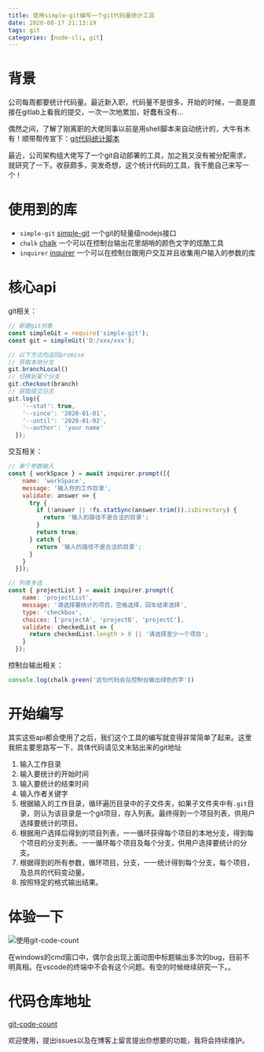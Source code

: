 ```yaml
---
title: 使用simple-git编写一个git代码量统计工具
date: 2020-08-17 21:13:19
tags: git
categories: [node-cli, git]
---
```


# 背景
公司每周都要统计代码量。最近新入职，代码量不是很多，开始的时候，一直是直接在gitlab上看我的提交，一次一次地累加，好蠢有没有...

偶然之间，了解了刚离职的大佬同事以前是用shell脚本来自动统计的，大牛有木有！顺带帮传宣下：[git代码统计脚本](https://blog.towavephone.com/git-code-statistics-script/)

最近，公司架构组大佬写了一个git自动部署的工具，加之我又没有被分配需求，就研究了一下。收获颇多，突发奇想，这个统计代码的工具，我干脆自己来写一个！

# 使用到的库
+ `simple-git` [simple-git](https://github.com/steveukx/git-js#readme) 一个git的轻量级nodejs接口
+ `chalk` [chalk](https://github.com/chalk/chalk#readme) 一个可以在控制台输出花里胡哨的颜色文字的炫酷工具
+ `inquirer` [inquirer](https://github.com/SBoudrias/Inquirer.js#readme) 一个可以在控制台跟用户交互并且收集用户输入的参数的库

# 核心api
git相关：
```js
// 新建git对象
const simpleGit = require('simple-git');
const git = simpleGit('D:/xxx/xxx');

// 以下方法均返回promise
// 获取本地分支
git.branchLocal()
// 切换到某个分支
git.checkout(branch)
// 获取提交日志
git.log({
    '--stat': true,
    '--since': '2020-01-01',
    '--until': '2020-01-02',
    '--author': 'your name'
  });
```
交互相关：
```js
// 单个参数输入
const { workSpace } = await inquirer.prompt([{
    name: 'workSpace',
    message: '输入你的工作目录',
    validate: answer => {
      try {
        if (!answer || !fs.statSync(answer.trim()).isDirectory) {
          return '输入的路径不是合法的目录';
        }
        return true;
      } catch {
        return '输入的路径不是合法的目录';
      }
    }
  }]);

// 列表多选
const { projectList } = await inquirer.prompt({
    name: 'projectList',
    message: '请选择要统计的项目，空格选择，回车结束选择',
    type: 'checkbox',
    choices: ['projectA', 'projectB', 'projectC'],
    validate: checkedList => {
      return checkedList.length > 0 || '请选择至少一个项目';
    }
  });
```
控制台输出相关：
```js
console.log(chalk.green('这句代码会在控制台输出绿色的字'))
```

# 开始编写
其实这些api都会使用了之后，我们这个工具的编写就变得非常简单了起来。这里我把主要思路写一下，具体代码请见文末贴出来的git地址

1. 输入工作目录
2. 输入要统计的开始时间
3. 输入要统计的结束时间
4. 输入作者关键字
5. 根据输入的工作目录，循环遍历目录中的子文件夹，如果子文件夹中有`.git`目录，则认为该目录是一个git项目，存入列表。最终得到一个项目列表，供用户选择要统计的项目。
6. 根据用户选择后得到的项目列表，一一循环获得每个项目的本地分支，得到每个项目的分支列表。一一循环每个项目及每个分支，供用户选择要统计的分支。
7. 根据得到的所有参数，循环项目，分支，一一统计得到每个分支，每个项目，及总共的代码变动量。
8. 按照特定的格式输出结果。

# 体验一下
![使用git-code-count](/assets/使用simple-git编写一个git代码量统计工具/git-code-count.gif)

<div class="block tip-block">

在windows的cmd窗口中，偶尔会出现上面动图中标题输出多次的bug，目前不明真相。在vscode的终端中不会有这个问题。有空的时候继续研究一下。。
</div>

# 代码仓库地址
[git-code-count](https://github.com/Axin2017/git-code-count)

欢迎使用，提出issues以及在博客上留言提出你想要的功能，我将会持续维护。